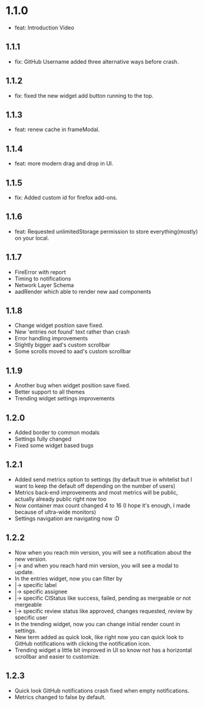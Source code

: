 # 1.1.0

- feat: Introduction Video

## 1.1.1

- fix: GitHub Username added three alternative ways before crash.

## 1.1.2

- fix: fixed the new widget add button running to the top.

## 1.1.3

- feat: renew cache in frameModal.

## 1.1.4

- feat: more modern drag and drop in UI.

## 1.1.5

- fix: Added custom id for firefox add-ons.

## 1.1.6

- feat: Requested unlimitedStorage permission to store everything(mostly) on your local.

## 1.1.7

- FireError with report
- Timing to notifications
- Network Layer Schema
- aadRender which able to render new aad components

## 1.1.8

- Change widget position save fixed.
- New 'entries not found' text rather than crash
- Error handling improvements
- Slightly bigger aad's custom scrollbar
- Some scrolls moved to aad's custom scrollbar

## 1.1.9

- Another bug when widget position save fixed.
- Better support to all themes
- Trending widget settings improvements

## 1.2.0

- Added border to common modals
- Settings fully changed
- Fixed some widget based bugs

## 1.2.1

- Added send metrics option to settings (by default true in whitelist but I want to keep the default off depending on 
the number of users)
- Metrics back-end improvements and most metrics will be public, actually already public right now too
- Now container max count changed 4 to 16 (I hope it's enough, I made because of ultra-wide monitors)
- Settings navigation are navigating now :D

## 1.2.2

- Now when you reach min version, you will see a notification about the new version.
- |-> and when you reach hard min version, you will see a modal to update. 
- In the entries widget, now you can filter by
- |-> specific label
- |-> specific assignee
- |-> specific CIStatus like success, failed, pending as mergeable or not mergeable
- |-> specific review status like approved, changes requested, review by specific user
- In the trending widget, now you can change initial render count in settings.
- New term added as quick look, like right now you can quick look to GitHub notifications with clicking the notification icon.
- Trending widget a little bit improved in UI so know not has a horizontal scrollbar and easier to customize.

## 1.2.3

- Quick look GitHub notifications crash fixed when empty notifications.
- Metrics changed to false by default.